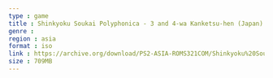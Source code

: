 ```yaml
---
type : game
title : Shinkyoku Soukai Polyphonica - 3 and 4-wa Kanketsu-hen (Japan)
genre : 
region : asia
format : iso
link : https://archive.org/download/PS2-ASIA-ROMS321COM/Shinkyoku%20Soukai%20Polyphonica%20-%203%20%26%204-wa%20Kanketsu-hen%20%28Japan%29.7z
size : 709MB
---
```

